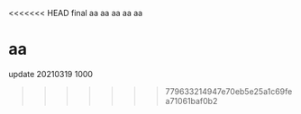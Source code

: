 <<<<<<< HEAD
final
aa
aa
aa
aa
aa


aa
=======
update 20210319 1000
>>>>>>> 779633214947e70eb5e25a1c69fea71061baf0b2
